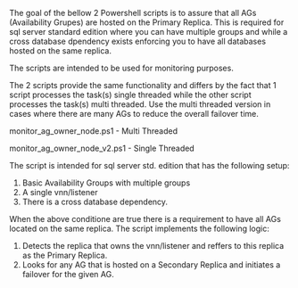 The goal of the bellow 2 Powershell scripts is to assure that all AGs (Availability Grupes) are hosted on the Primary Replica.
This is required for sql server standard edition where you can have multiple groups and while a cross database dpendency exists enforcing you to have all databases hosted on the same replica.

The scripts are intended to be used for monitoring purposes.

The 2 scripts provide the same functionality and differs by the fact that 1 script processes the task(s) single threaded while the other script processes the task(s) multi threaded.
Use the multi threaded version in cases where there are many AGs to reduce the overall failover time.

monitor_ag_owner_node.ps1		   - Multi Threaded

monitor_ag_owner_node_v2.ps1	- Single Threaded


The script is intended for sql server std. edition that has the following setup:
1. Basic Availability Groups with multiple groups 
2. A single vnn/listener
3. There is a cross database dependency.

When the above conditione are true there is a requirement to have all AGs located on the same replica.
The script implements the following logic:
1. Detects the replica that owns the vnn/listener and reffers to this replica as the Primary Replica.
2. Looks for any AG that is hosted on a Secondary Replica and initiates a failover for the given AG.
